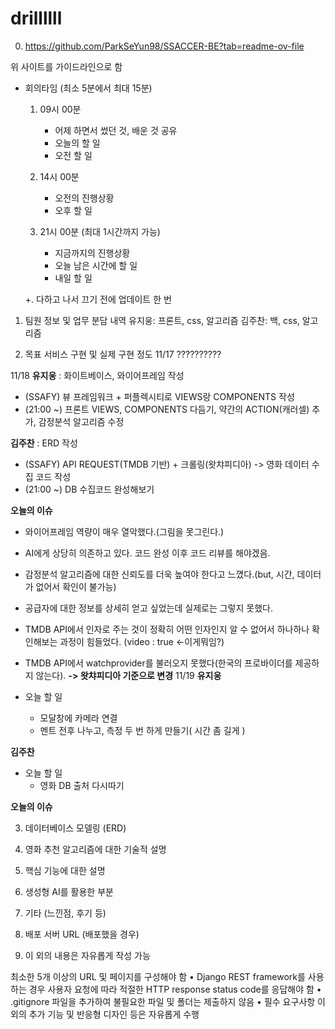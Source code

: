 # drillllll
0. https://github.com/ParkSeYun98/SSACCER-BE?tab=readme-ov-file

위 사이트를 가이드라인으로 함
- 회의타임 (최소 5분에서 최대 15분)
    1. 09시 00분
        - 어제 하면서 썼던 것, 배운 것 공유
        - 오늘의 할 일
        - 오전 할 일

    2. 14시 00분
        - 오전의 진행상황
        - 오후 할 일

    3. 21시 00분 (최대 1시간까지 가능)
        - 지금까지의 진행상황
        - 오늘 남은 시간에 할 일
        - 내일 할 일
        
    +. 다하고 나서 끄기 전에 업데이트 한 번

1. 팀원 정보 및 업무 분담 내역
유지웅: 프론트, css, 알고리즘
김주찬: 백, css, 알고리즘

2. 목표 서비스 구현 및 실제 구현 정도
11/17
??????????

11/18
**유지웅**
: 화이트베이스, 와이어프레임 작성
- (SSAFY) 뷰 프레임워크 + 퍼플렉시티로 VIEWS랑 COMPONENTS 작성
- (21:00 ~) 프론트 VIEWS, COMPONENTS 다듬기, 약간의 ACTION(캐러셀) 추가, 감정분석 알고리즘 수정

**김주찬**
: ERD 작성
- (SSAFY) API REQUEST(TMDB 기반) + 크롤링(왓챠피디아) -> 영화 데이터 수집 코드 작성
- (21:00 ~) DB 수집코드 완성해보기

**오늘의 이슈**
- 와이어프레임 역량이 매우 열악했다.(그림을 못그린다.)
- AI에게 상당히 의존하고 있다. 코드 완성 이후 코드 리뷰를 해야겠음.
- 감정분석 알고리즘에 대한 신뢰도를 더욱 높여야 한다고 느꼈다.(but, 시간, 데이터가 없어서 확인이 불가능)

- 공급자에 대한 정보를 상세히 얻고 싶었는데 실제로는 그렇지 못했다.
- TMDB API에서 인자로 주는 것이 정확히 어떤 인자인지 알 수 없어서 하나하나 확인해보는 과정이 힘들었다. (video : true <-이게뭐임?)
- TMDB API에서 watchprovider를 불러오지 못했다(한국의 프로바이더를 제공하지 않는다). **-> 왓챠피디아 기준으로 변경**
11/19
**유지웅**
- 오늘 할 일
    - 모달창에 카메라 연결
    - 멘트 전후 나누고, 측정 두 번 하게 만들기( 시간 좀 길게 )

**김주찬**
- 오늘 할 일
    - 영화 DB 출처 다시따기

**오늘의 이슈**



3. 데이터베이스 모델링 (ERD)


4. 영화 추천 알고리즘에 대한 기술적 설명


5. 핵심 기능에 대한 설명


6. 생성형 AI를 활용한 부분


7. 기타 (느낀점, 후기 등)


8. 배포 서버 URL (배포했을 경우)


9. 이 외의 내용은 자유롭게 작성 가능


최소한 5개 이상의 URL 및 페이지를 구성해야 함
• Django REST framework를 사용하는 경우 사용자 요청에 따라 적절한
HTTP response status code를 응답해야 함
• .gitignore 파일을 추가하여 불필요한 파일 및 폴더는 제출하지 않음
• 필수 요구사항 이 외의 추가 기능 및 반응형 디자인 등은 자유롭게 수행
